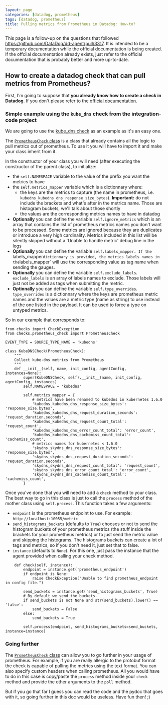 ```yaml
---
layout: page
categories: [datadog, prometheus]
tags: [datadog, prometheus]
title: Pulling metrics from Prometheus in Datadog: How-to?
---
```


This page is a follow-up on the questions that followed https://github.com/DataDog/dd-agent/pull/3317.
It is intended to be a temporary documentation while the official documentation is being created.
If the offciial documentation already exists, just refer to the official documentation that is probably better and more up-to-date.

## How to create a datadog check that can pull metrics from Prometheus?

First, I'm going to suppose that **you already know how to create a check in Datadog**.
If you don't please refer to the [official documentation](https://docs.datadoghq.com/guides/agent_checks/).

### Simple example using the `kube_dns` check from the integration-code project

We are going to  use the [kube_dns check](https://github.com/DataDog/integrations-core/blob/master/kube_dns/check.py) as an example as it's an easy one.

The [`PrometheusCheck` class](https://github.com/DataDog/dd-agent/blob/master/checks/prometheus_check.py) is a class that already contains all the logic to pull metrics out of prometheus.
To use it you will have to import it and make your class inherit from it.

In the constructor of your class you will need (after executing the constructor of the parent class), to initialize:
* the `self.NAMESPACE` variable to the value of the prefix you want the metrics to have
* the `self.metrics_mapper` variable which is a dictionnary where:
  * the keys are the metrics to capture (the name in prometheus, i.e. `kubedns_kubedns_dns_response_size_bytes`). **Important:** do not include the brackets and what's after in the metrics name. Those are histogram buckets, we'll talk about those shortly
  * the values are the corresponding metrics names to have in datadog
 * __Optionally__ you can define the variable `self.ignore_metrics` which is an array that contains the list of prometheus metrics names you don't want to be processed. Some metrics are ignored because they are duplicates or introduce a very high cardinality. Metrics included in this list will be silently skipped without a 'Unable to handle metric' debug line in the logs
 * __Optionally__ you can define the variable `self.labels_mapper. If the `labels_mapper` dictionnary is provided, the metrics labels names in the `labels_mapper` will use the corresponding value as tag name when sending the gauges.
  * __Optionally__ you can define the variable `self.exclude_labels`. `exclude_labels` is an array of labels names to exclude. Those labels will just not be added as tags when submitting the metric.
  * __Optionally__ you can define the variable `self.type_overrides`. `type_overrides` is a dictionnary where the keys are prometheus metric names and the values are a metric type (name as string) to use instead of the one listed in the payload. It can be used to force a type on untyped metrics.
 
So in our example that corresponds to:
```
from checks import CheckException
from checks.prometheus_check import PrometheusCheck

EVENT_TYPE = SOURCE_TYPE_NAME = 'kubedns'

class KubeDNSCheck(PrometheusCheck):
    """
    Collect kube-dns metrics from Prometheus
    """
    def __init__(self, name, init_config, agentConfig, instances=None):
        super(KubeDNSCheck, self).__init__(name, init_config, agentConfig, instances)
        self.NAMESPACE = 'kubedns'

        self.metrics_mapper = {
            # metrics have been renamed to kubedns in kubernetes 1.6.0
            'kubedns_kubedns_dns_response_size_bytes': 'response_size.bytes',
            'kubedns_kubedns_dns_request_duration_seconds': 'request_duration.seconds',
            'kubedns_kubedns_dns_request_count_total': 'request_count',
            'kubedns_kubedns_dns_error_count_total': 'error_count',
            'kubedns_kubedns_dns_cachemiss_count_total': 'cachemiss_count',
            # metrics names for kubernetes < 1.6.0
            'skydns_skydns_dns_response_size_bytes': 'response_size.bytes',
            'skydns_skydns_dns_request_duration_seconds': 'request_duration.seconds',
            'skydns_skydns_dns_request_count_total': 'request_count',
            'skydns_skydns_dns_error_count_total': 'error_count',
            'skydns_skydns_dns_cachemiss_count_total': 'cachemiss_count',
        }
```

Once you've done that you will need to add a `check` method to your class.
The best way to go in this class is just to call the `process` method of the mother class using `self.process`.
This function takes a few arguments:
* `endpoint` is the prometheus endpoint to use. For example: `http://localhost:10055/metric`
* `send_histograms_buckets` (defaults to `True`) chooses or not to send the histogram buckets of your prometheus metrics (the stuff inside the brackets for your prometheus metrics) or to just send the metric value and skipping the histograms. The histograms buckets can create a lot of tags and metrics, so if you don't need it, just set that to false.
* `instance` (defaults to `None`). For this one, just pass the instance that the agent provided when calling your check method.

```
    def check(self, instance):
        endpoint = instance.get('prometheus_endpoint')
        if endpoint is None:
            raise CheckException("Unable to find prometheus_endpoint in config file.")

        send_buckets = instance.get('send_histograms_buckets', True)
        # By default we send the buckets.
        if send_buckets is not None and str(send_buckets).lower() == 'false':
            send_buckets = False
        else:
            send_buckets = True

        self.process(endpoint, send_histograms_buckets=send_buckets, instance=instance)
```

### Going further

The [`PrometheusCheck` class](https://github.com/DataDog/dd-agent/blob/master/checks/prometheus_check.py) can allow you to go further in your usage of prometheus. For example, if you are really allergic to the protobuf format the check is capable of pulling the metrics using the text format.
You can also specify custom headers when calling prometheus.
All you would have to do in this case is copy/paste the `process` method inside your `check` method and provide the other arguments to the `poll` method.

But if you go that far I guess you can read the code and the pydoc that goes with it, so going further in this doc would be useless. Have fun then! ;)
